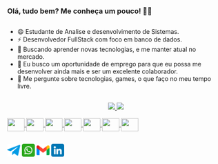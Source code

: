 ### Olá, tudo bem? Me conheça um pouco!  🖖🙂
##
- 😄 Estudante de Analise e desenvolvimento de Sistemas.
- ⚡ Desenvolvedor FullStack com foco em banco de dados.
- 🌱 Buscando aprender novas tecnologias, e me manter atual no mercado. 
- 👯 Eu busco um oportunidade de emprego para que eu possa me desenvolver ainda mais e ser um excelente colaborador.
- 💬 Me pergunte sobre tecnologias, games, o que faço no meu tempo livre.
##

<div align="center">
  <a href="https://github.com/abreufabio">
  <img height="160em" src="https://github-readme-stats.vercel.app/api?username=abreufabio&show_icons=true&theme=dark&include_all_commits=true&count_private=true"/>
  <img height="160em" src="https://github-readme-stats.vercel.app/api/top-langs/?username=abreufabio&layout=compact&langs_count=7&theme=dark"/>
</div>
 
<link rel="stylesheet" href="https://cdn.jsdelivr.net/gh/devicons/devicon@v2.14.0/devicon.min.css">  
<div style="display: inline_block"><br>
  <img align="center" height="30" width="40" src="https://cdn.jsdelivr.net/gh/devicons/devicon/icons/javascript/javascript-plain.svg" />
  <img align="center" height="30" width="40" src="https://cdn.jsdelivr.net/gh/devicons/devicon/icons/css3/css3-original.svg">
  <img align="center" height="30" width="40" src="https://cdn.jsdelivr.net/gh/devicons/devicon/icons/html5/html5-original.svg">
  <img align="center" height="30" width="40" src="https://cdn.jsdelivr.net/gh/devicons/devicon/icons/bootstrap/bootstrap-original.svg">
  <img align="center" height="30" width="40" src="https://cdn.jsdelivr.net/gh/devicons/devicon/icons/java/java-original.svg">
  <img align="center" height="30" width="40" src="https://cdn.jsdelivr.net/gh/devicons/devicon/icons/php/php-plain.svg">
  <img align="center" height="30" width="40" src="https://cdn.jsdelivr.net/gh/devicons/devicon/icons/mysql/mysql-original.svg">
</div>
  
  ##
  <div>
    <a href="https://t.me/OUsername1996" target="_blank"><img height="30" width="30" src="img/telegram.png" target="_blank"></a>
    <a href="https://api.whatsapp.com/send?phone=5561998821225&text=Texto%20aqui" target="_blank"><img height="30" width="30" src="img/whatsapp.png" target="_blank"></a>
    <a href="mailto:fabioabreu71@gmail.com" target="_blank"><img height="30" width="30" src="img/gmail.png" target="_blank"></a>
    <a href="https://www.linkedin.com/in/f%C3%A1bio-abreu-477935164/" target="_blank"><img height="30" width="30" src="img/linkedin.png" target="_blank"></a>   
  <div> 
   
  ##  
